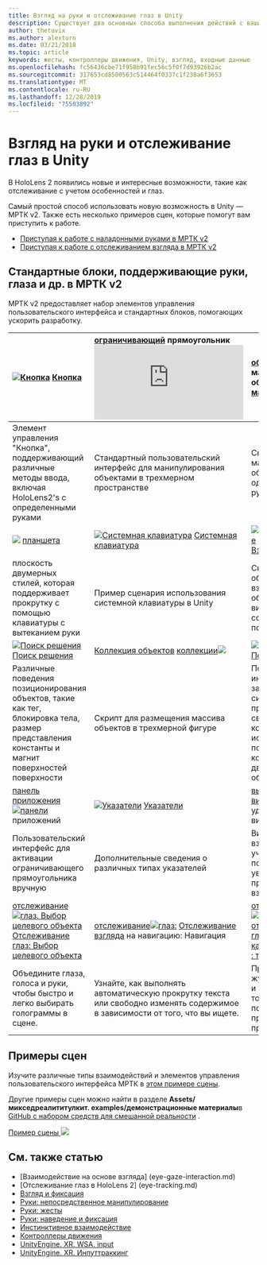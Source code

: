 ```yaml
---
title: Взгляд на руки и отслеживание глаз в Unity
description: Существует два основных способа выполнения действий с вашим взглядом в Unity, жестами и контроллерами движения.
author: thetuvix
ms.author: alexturn
ms.date: 03/21/2018
ms.topic: article
keywords: жесты, контроллеры движения, Unity, взгляд, входные данные
ms.openlocfilehash: fc56436cbe71f958b91fec56c5f0f7d93926b2ac
ms.sourcegitcommit: 317653cd8500563c514464f0337c1f230a6f3653
ms.translationtype: MT
ms.contentlocale: ru-RU
ms.lasthandoff: 12/28/2019
ms.locfileid: "75503892"
---
```

# <a name="articulated-hand-and-eye-tracking-in-unity"></a>Взгляд на руки и отслеживание глаз в Unity

В HoloLens 2 появились новые и интересные возможности, такие как отслеживание с учетом особенностей и глаз.

Самый простой способ использовать новую возможность в Unity — МРТК v2. Также есть несколько примеров сцен, которые помогут вам приступить к работе.

* [Приступая к работе с наладонными руками в МРТК v2](https://microsoft.github.io/MixedRealityToolkit-Unity/Documentation/Input/HandTracking.html)
* [Приступая к работе с отслеживанием взгляда в МРТК v2](https://microsoft.github.io/MixedRealityToolkit-Unity/Documentation/EyeTracking/EyeTracking_Main.html)

## <a name="building-blocks-supporting-hands-eyes-and-others-in-mrtk-v2"></a>Стандартные блоки, поддерживающие руки, глаза и др. в МРТК v2

МРТК v2 предоставляет набор элементов управления пользовательского интерфейса и стандартных блоков, помогающих ускорить разработку.

|  [![Кнопка](images/MRTK_Button_Main.png)](https://microsoft.github.io/MixedRealityToolkit-Unity/Documentation/README_Button.html) [Кнопка](https://microsoft.github.io/MixedRealityToolkit-Unity/Documentation/README_Button.html) | [ограничивающий](https://microsoft.github.io/MixedRealityToolkit-Unity/Documentation/README_BoundingBox.html) прямоугольник![ограничивающего [прямоугольника](images/MRTK_BoundingBox_Main.png)](https://microsoft.github.io/MixedRealityToolkit-Unity/Documentation/README_BoundingBox.html) | [обработчик](https://microsoft.github.io/MixedRealityToolkit-Unity/Documentation/README_ManipulationHandler.html) манипуляций обработчика [манипуляций с![](images/MRTK_Manipulation_Main.png)](https://microsoft.github.io/MixedRealityToolkit-Unity/Documentation/README_ManipulationHandler.html) |
|:--- | :--- | :--- |
| Элемент управления "Кнопка", поддерживающий различные методы ввода, включая HoloLens2's с определенными руками | Стандартный пользовательский интерфейс для манипулирования объектами в трехмерном пространстве | Скрипт для манипулирования объектами с одной или двумя руки |
|  [![](images/MRTK_Slate_Main.png)](https://microsoft.github.io/MixedRealityToolkit-Unity/Documentation/README_Slate.html) [планшета](https://microsoft.github.io/MixedRealityToolkit-Unity/Documentation/README_Slate.html) | [![Системная клавиатура](images/MRTK_SystemKeyboard_Main.png)](https://microsoft.github.io/MixedRealityToolkit-Unity/Documentation/README_SystemKeyboard.html) [Системная клавиатура](https://microsoft.github.io/MixedRealityToolkit-Unity/Documentation/README_SystemKeyboard.html) | [![Взаимодействие](images/InteractableExamples.png)](https://microsoft.github.io/MixedRealityToolkit-Unity/Documentation/README_Interactable.html) [Взаимодействие](https://microsoft.github.io/MixedRealityToolkit-Unity/Documentation/README_Interactable.html) |
| плоскость двумерных стилей, которая поддерживает прокрутку с помощью клавиатуры с вытеканием руки | Пример сценария использования системной клавиатуры в Unity  | Скрипт, обеспечивающий взаимодействие объектов с визуальными состояниями и поддержкой тем |
|  [![Поиск решения](images/MRTK_Solver_Main.png)](https://microsoft.github.io/MixedRealityToolkit-Unity/Documentation/README_Solver.html) [Поиск решения](https://microsoft.github.io/MixedRealityToolkit-Unity/Documentation/README_Solver.html) | [Коллекция объектов](https://microsoft.github.io/MixedRealityToolkit-Unity/Documentation/README_ManipulationHandler.html) [коллекции![](images/MRTK_ObjectCollection_Main.png)](https://microsoft.github.io/MixedRealityToolkit-Unity/Documentation/README_ManipulationHandler.html) | [![Подсказка](images/MRTK_Tooltip_Main.png)](https://microsoft.github.io/MixedRealityToolkit-Unity/Documentation/README_Tooltip.html) [Подсказка](https://microsoft.github.io/MixedRealityToolkit-Unity/Documentation/README_Tooltip.html) |
| Различные поведения позиционирования объектов, такие как тег, блокировка тела, размер представления константы и магнит поверхностей поверхности | Скрипт для размещения массива объектов в трехмерной фигуре | Пользовательский интерфейс заметки с гибкой системой привязки и сведениями, который можно использовать для пометки контроллеров движения и объекта. |
|  [панель приложения](https://microsoft.github.io/MixedRealityToolkit-Unity/Documentation/README_AppBar.html) [![панели](images/MRTK_AppBar_Main.png)](https://microsoft.github.io/MixedRealityToolkit-Unity/Documentation/README_AppBar.html) приложений | [![Указатели](images/MRTK_Pointer_Main.png)](https://microsoft.github.io/MixedRealityToolkit-Unity/Documentation/Input/Pointers.html) [Указатели](https://microsoft.github.io/MixedRealityToolkit-Unity/Documentation/Input/Pointers.html) | [высоко![ная](images/MRTK_FingertipVisualization_Main.png)](https://microsoft.github.io/MixedRealityToolkit-Unity/Documentation/README_FingertipVisualization.html) [визуализация](https://microsoft.github.io/MixedRealityToolkit-Unity/Documentation/README_FingertipVisualization.html) с удобное для визуализации |
| Пользовательский интерфейс для активации ограничивающего прямоугольника вручную | Дополнительные сведения о различных типах указателей | Визуальное взаимодействие с учетом того, что повышает уверенность в прямом взаимодействии |
|  [отслеживание![глаз. Выбор целевого объекта](images/mrtk_et_targetselect.png)](https://microsoft.github.io/MixedRealityToolkit-Unity/Documentation/EyeTracking/EyeTracking_TargetSelection.html) [Отслеживание глаз: Выбор целевого объекта](https://microsoft.github.io/MixedRealityToolkit-Unity/Documentation/EyeTracking/EyeTracking_TargetSelection.html) | [отслеживание![глаз:](images/mrtk_et_navigation.png)](https://microsoft.github.io/MixedRealityToolkit-Unity/Documentation/EyeTracking/EyeTracking_Navigation.html) [Отслеживание взгляда](https://microsoft.github.io/MixedRealityToolkit-Unity/Documentation/EyeTracking/EyeTracking_Navigation.html) на навигацию: Навигация | [отслеживание![глаз: отслеживание глаз на тепловой карте](images/mrtk_et_heatmaps.png)](https://microsoft.github.io/MixedRealityToolkit-Unity/Documentation/EyeTracking/EyeTracking_Visualization.html) [: тепловая схема](https://microsoft.github.io/MixedRealityToolkit-Unity/Documentation/EyeTracking/EyeTracking_Visualization.html) |
| Объедините глаза, голоса и руки, чтобы быстро и легко выбирать голограммы в сцене. | Узнайте, как выполнять автоматическую прокрутку текста или свободно изменять содержимое в зависимости от того, что вы ищете.| Примеры ведения журнала, загрузки и визуализации того, что пользователи просматривают в приложении |

## <a name="example-scenes"></a>Примеры сцен

Изучите различные типы взаимодействий и элементов управления пользовательского интерфейса МРТК в [этом примере сцены](https://microsoft.github.io/MixedRealityToolkit-Unity/Documentation/README_HandInteractionExamples.html).

Другие примеры сцен можно найти в разделе **Assets/микседреалититулкит. examples/демонстрационные материалы**в [GitHub с набором средств для смешанной реальности](https://github.com/Microsoft/MixedRealityToolkit-Unity) .

[Пример сцены ![](images/MRTK_Examples.png)](https://microsoft.github.io/MixedRealityToolkit-Unity/Documentation/README_HandInteractionExamples.html)

## <a name="see-also"></a>См. также статью

* [Взаимодействие на основе взгляда] (eye-gaze-interaction.md)
* [Отслеживание глаз в HoloLens 2] (eye-tracking.md)
* [Взгляд и фиксация](gaze-and-commit.md)
* [Руки: непосредственное манипулирование](direct-manipulation.md)
* [Руки: жесты](gaze-and-commit.md#composite-gestures)
* [Руки: наведение и фиксация](point-and-commit.md)
* [Инстинктивное взаимодействие](interaction-fundamentals.md)
* [Контроллеры движения](motion-controllers.md)
* [UnityEngine. XR. WSA. input](https://docs.unity3d.com/ScriptReference/XR.WSA.Input.InteractionManager.html)
* [UnityEngine. XR. Инпуттраккинг](https://docs.unity3d.com/ScriptReference/XR.InputTracking.html)
